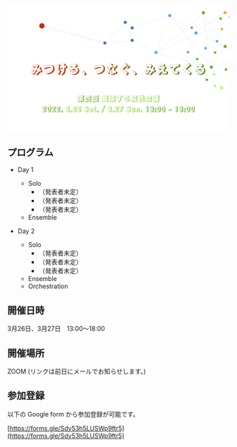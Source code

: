 ![flier](figs/flier4.png)


## プログラム

* Day 1
    * Solo
        * （発表者未定）
        * （発表者未定）
        * （発表者未定）
    * Ensemble

* Day 2
    * Solo
        * （発表者未定）
        * （発表者未定）
        * （発表者未定）
    * Ensemble
    * Orchestration


## 開催日時

3月26日、3月27日　13:00〜18:00

## 開催場所

ZOOM (リンクは前日にメールでお知らせします。)

## 参加登録

以下の Google form から参加登録が可能です。

[https://forms.gle/Sdy53h5LUSWp9ftr5](https://forms.gle/Sdy53h5LUSWp9ftr5)
